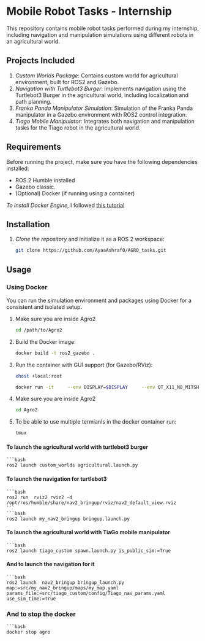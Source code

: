 # Mobile Robot Tasks - Internship

This repository contains mobile robot tasks performed during my internship, including navigation and manipulation simulations using different robots in an agricultural world.

## Projects Included

1. *Custom Worlds Package*: Contains custom world for agricultural environment, built for ROS2 and Gazebo.
2. *Navigation with Turtlebot3 Burger*: Implements navigation using the Turtlebot3 Burger in the agricultural world, including localization and path planning.
3. *Franka Panda Manipulator Simulation*: Simulation of the Franka Panda manipulator in a Gazebo environment with ROS2 control integration.
4. *Tiago Mobile Manipulator*: Integrates both navigation and manipulation tasks for the Tiago robot in the agricultural world.

## Requirements
Before running the project, make sure you have the following dependencies installed:

- ROS 2 Humble installed
- Gazebo classic.
- (Optional) Docker (if running using a container)

*To install Docker Engine*, I followed [this tutorial](https://aleksandarhaber.com/how-to-create-and-run-ros2-packages-in-docker-containers-from-scratch/)

## Installation
1. *Clone the repository* and initialize it as a ROS 2 workspace:
   ```bash
   git clone https://github.com/AyaaAshraf0/AGRO_tasks.git
   
## Usage
### Using Docker 
You can run the simulation environment and packages using Docker for a consistent and isolated setup.
1. Make sure you are inside Agro2
   ```bash
   cd /path/to/Agro2 
2. Build the Docker image:
   ```bash
   docker build -t ros2_gazebo .
3. Run the container with GUI support (for Gazebo/RViz):
   ```bash
   xhost +local:root
   ```
   ```bash
   docker run -it     --env DISPLAY=$DISPLAY     --env QT_X11_NO_MITSHM=1     --volume="/tmp/.X11-unix:/tmp/.X11-unix:rw"     --network host --name agro  ros2_gazebo:latest 
4. Make sure you are inside Agro2
   ```bash
   cd Agro2
5. To be able to use multiple termianls in the docker container run:
   ```bash 
   tmux   

#### To launch the agricultural world with turtlebot3 burger
    ```bash
    ros2 launch custom_worlds agricultural.launch.py 
    
#### To launch the navigation for turtlebot3  
    ```bash 
    ros2 run  rviz2 rviz2 -d /opt/ros/humble/share/nav2_bringup/rviz/nav2_default_view.rviz 
    ```
    ```bash
    ros2 launch my_nav2_bringup bringup.launch.py

#### To launch the agricultural world with TiaGo mobile manipulator 
    ```bash
    ros2 launch tiago_custom spawn.launch.py is_public_sim:=True
    
#### And to launch the navigation for it
    ```bash
    ros2 launch  nav2_bringup bringup_launch.py map:=src/my_nav2_bringup/maps/my_map.yaml params_file:=src/tiago_custom/config/Tiago_nav_params.yaml use_sim_time:=True

### And to stop the docker 
    ```bash
    docker stop agro
